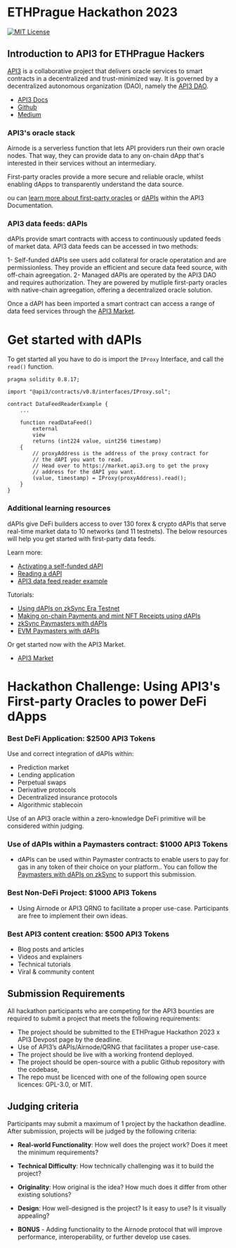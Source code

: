 # ETHPrague Hackathon 2023

[![MIT License](https://img.shields.io/badge/License-MIT-green.svg)](https://choosealicense.com/licenses/mit/)

## Introduction to API3 for ETHPrague Hackers

[API3](https://api3.org/) is a collaborative project that delivers oracle services to smart contracts in a decentralized and trust-minimized way. It is governed by a decentralized autonomous organization (DAO), namely the [API3 DAO](https://api3.org/dao).

- [API3 Docs](https://docs.api3.org/)
- [Github](https://github.com/api3dao/)
- [Medium](https://medium.com/@api3)

### API3's oracle stack

Airnode is a serverless function that lets API providers run their own oracle nodes. That way, they can provide data to any on-chain dApp that's interested in their services without an intermediary.

First-party oracles provide a more secure and reliable oracle, whilst enabling dApps to transparently understand the data source. 

ou can [learn more about first-party oracles](https://docs.api3.org/guides/airnode/calling-an-airnode/) or [dAPIs](https://docs.api3.org/explore/dapis/what-are-dapis.html) within the API3 Documentation. 

### API3 data feeds: dAPIs

dAPIs provide smart contracts with access to continuously updated feeds of market data. API3 data feeds can be accessed in two methods:

1- Self-funded dAPIs see users add collateral for oracle operatation and are permissionless. They provide an efficient and secure data feed source, with off-chain agreegation. 
2- Managed dAPIs are operated by the API3 DAO and requires authorization. They are powered by mutliple first-party oracles with native-chain agreegation, offering a decentralized oracle solution. 

Once a dAPI has been imported a smart contract can access a range of data feed services through the [API3 Market](https://market.api3.org/dapis). 

# Get started with dAPIs 

To get started all you have to do is import the `IProxy` Interface, and call the `read()` function. 

```solidity
pragma solidity 0.8.17;

import "@api3/contracts/v0.8/interfaces/IProxy.sol";

contract DataFeedReaderExample {
    ...

    function readDataFeed()
        external
        view
        returns (int224 value, uint256 timestamp)
    {
        // proxyAddress is the address of the proxy contract for
        // the dAPI you want to read.
        // Head over to https://market.api3.org to get the proxy
        // address for the dAPI you want. 
        (value, timestamp) = IProxy(proxyAddress).read();
    } 
}
``` 

<!-- Do we need to add a link to the above?-->

### Additional learning resources 

dAPIs give DeFi builders access to over 130 forex & crypto dAPIs that serve real-time market data to 10 networks (and 11 testnets). The below resources will help you get started with first-party data feeds.

Learn more: 

- [Activating a self-funded dAPI](https://docs.api3.org/guides/dapis/subscribing-self-funded-dapis/)
- [Reading a dAPI](https://docs.api3.org/guides/dapis/read-self-funded-dapi/)
- [API3 data feed reader example](https://github.com/api3dao/data-feed-reader-example)

Tutorials: 

- [Using dAPIs on zkSync Era Testnet](https://vanshwassan.medium.com/using-dapis-on-zksync-era-testnet-30f12efdd95f)
- [Making on-chain Payments and mint NFT Receipts using dAPIs](https://medium.com/@vanshwassan/making-an-on-chain-payment-and-minting-an-nft-receipt-with-permissionless-price-oracles-a7339f7b8c3e)
- [zkSync Paymasters with dAPIs](https://github.com/vanshwassan/zk-paymaster-dapi-poc)
- [EVM Paymasters with dAPIs]()

Or get started now with the API3 Market.

- [API3 Market](https://market.api3.org/)

# Hackathon Challenge: Using API3's First-party Oracles to power DeFi dApps

### Best DeFi Application: $2500 API3 Tokens

Use and correct integration of dAPIs within:

- Prediction market
- Lending application
- Perpetual swaps
- Derivative protocols 
- Decentralized insurance protocols
- Algorithmic stablecoin

Use of an API3 oracle within a zero-knowledge DeFi primitive will be considered within judging. 

### Use of dAPIs within a Paymasters contract: $1000 API3 Tokens

- dAPIs can be used within Paymaster contracts to enable users to pay for gas in any token of their choice on your platform.. You can follow the [Paymasters with dAPIs on zkSync](https://github.com/vanshwassan/zk-paymaster-dapi-poc) to support this submission.

### Best Non-DeFi Project: $1000 API3 Tokens

- Using Airnode or API3 QRNG to facilitate a proper use-case. Participants are free to implement their own ideas.

### Best API3 content creation: $500 API3 Tokens

- Blog posts and articles
- Videos and explainers
- Technical tutorials
- Viral & community content 

## Submission Requirements

All hackathon participants who are competing for the API3 bounties are required to submit a project that meets the following requirements:

- The project should be submitted to the ETHPrague Hackathon 2023 x API3 Devpost page by the deadline.
- Use of API3’s dAPIs/Airnode/QRNG that facilitates a proper use-case.
- The project should be live with a working frontend deployed.
- The project should be open-source with a public Github repository with the codebase, 
- The repo must be licenced with one of the following open source licences: GPL-3.0, or MIT.

## Judging criteria

Participants may submit a maximum of 1 project by the hackathon deadline. After submission, projects will be judged by the following criteria:

- **Real-world Functionality**: How well does the project work? Does it meet the minimum requirements?

- **Technical Difficulty**: How technically challenging was it to build the project?

- **Originality**: How original is the idea? How much does it differ from other existing solutions?

- **Design**: How well-designed is the project? Is it easy to use? Is it visually appealing?

- **BONUS** - Adding functionality to the Airnode protocol that will improve performance, interoperability, or further develop use cases.




<!--
![Logo](https://dev-to-uploads.s3.amazonaws.com/uploads/articles/th5xamgrr6se0x5ro4g6.png)-->
